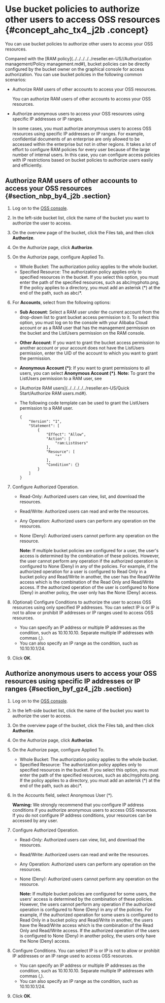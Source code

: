 # Use bucket policies to authorize other users to access OSS resources {#concept_ahc_tx4_j2b .concept}

You can use bucket policies to authorize other users to access your OSS resources.

Compared with the [RAM policy](../../../../../reseller.en-US//Authorization management/Policy management.md#), bucket policies can be directly configured by the bucket owner on the graphical console for access authorization. You can use bucket policies in the following common scenarios:

-   Authorize RAM users of other accounts to access your OSS resources.

    You can authorize RAM users of other accounts to access your OSS resources.

-   Authorize anonymous users to access your OSS resources using specific IP addresses or IP ranges.

    In some cases, you must authorize anonymous users to access OSS resources using specific IP addresses or IP ranges. For example, confidential documents of an enterprise are only allowed to be accessed within the enterprise but not in other regions. It takes a lot of effort to configure RAM policies for every user because of the large number of internal users. In this case, you can configure access policies with IP restrictions based on bucket policies to authorize users easily and efficiently.


## Authorize RAM users of other accounts to access your OSS resources {#section_nbp_by4_j2b .section}

1.  Log on to the [OSS console](https://partners-intl.console.aliyun.com/#/oss).
2.  In the left-side bucket list, click the name of the bucket you want to authorize the user to access.
3.  On the overview page of the bucket, click the Files tab, and then click **Authorize**.
4.  On the Authorize page, click **Authorize**.
5.  On the Authorize page, configure Applied To.
    -   Whole Bucket: The authorization policy applies to the whole bucket.
    -   Specified Resource: The authorization policy applies only to specified resources in the bucket. If you select this option, you must enter the path of the specified resources, such as abc/myphoto.png. If the policy applies to a directory, you must add an asterisk \(\*\) at the end of the path, such as abc/\*.
6.  For **Accounts**, select from the following options:

    -   **Sub Account**: Select a RAM user under the current account from the drop-down list to grant bucket access permission to it. To select this option, you must log on to the console with your Alibaba Cloud account or as a RAM user that has the management permission on the bucket and the ListUsers permission on the RAM console.
    -   **Other Account**: If you want to grant the bucket access permission to another account or your account does not have the ListUsers permission, enter the UID of the account to which you want to grant the permission.
    -   **Anonymous Account \(\*\)**: If you want to grant permissions to all users, you can select **Anonymous Account \(\*\)**.
    **Note:** To grant the ListUsers permission to a RAM user, see

    -   [Authorize RAM users](../../../../../reseller.en-US/Quick Start/Authorize RAM users.md#).
    -   The following code template can be used to grant the ListUsers permission to a RAM user.

        ```
        {
            "Version": "1",
            "Statement": [
                {
                    "Effect": "Allow",
                    "Action": [
                        "ram:ListUsers"
                    ],
                    "Resource": [
                        "*"
                    ],
                    "Condition": {}
                }
            ]
        }
        ```

7.  Configure Authorized Operation.
    -   Read-Only: Authorized users can view, list, and download the resources.
    -   Read/Write: Authorized users can read and write the resources.
    -   Any Operation: Authorized users can perform any operation on the resources.
    -   None \(Deny\): Authorized users cannot perform any operation on the resource.

        **Note:** If multiple bucket policies are configured for a user, the user's access is determined by the combination of these policies. However, the user cannot perform any operation if the authorized operation is configured to None \(Deny\) in any of the policies. For example, if the authorized operation for a user is configured to Read Only in a bucket policy and Read/Write in another, the user has the Read/Write access which is the combination of the Read Only and Read/Write access. If the authorized operation of the user is configured to None \(Deny\) in another policy, the user only has the None \(Deny\) access.

8.  \(Optional\) Configure Conditions to authorize the user to access OSS resources using only specified IP addresses. You can select IP is or IP is not to allow or prohibit IP addresses or IP ranges used to access OSS resources.
    -   You can specify an IP address or multiple IP addresses as the condition, such as 10.10.10.10. Separate multiple IP addresses with commas \(,\).
    -   You can also specify an IP range as the condition, such as 10.10.10.1/24.
9.  Click **OK**.

## Authorize anonymous users to access your OSS resources using specific IP addresses or IP ranges {#section_byf_gz4_j2b .section}

1.  Log on to the [OSS console](https://partners-intl.console.aliyun.com/#/oss).
2.  In the left-side bucket list, click the name of the bucket you want to authorize the user to access.
3.  On the overview page of the bucket, click the Files tab, and then click **Authorize**.
4.  On the Authorize page, click **Authorize**.
5.  On the Authorize page, configure Applied To.
    -   Whole Bucket: The authorization policy applies to the whole bucket.
    -   Specified Resource: The authorization policy applies only to specified resources in the bucket. If you select this option, you must enter the path of the specified resources, such as abc/myphoto.png. If the policy applies to a directory, you must add an asterisk \(\*\) at the end of the path, such as abc/\*.
6.  In the Accounts field, select Anonymous User \(\*\).

    **Warning:** We strongly recommend that you configure IP address conditions if you authorize anonymous users to access OSS resources. If you do not configure IP address conditions, your resources can be accessed by any user.

7.  Configure Authorized Operation.
    -   Read-Only: Authorized users can view, list, and download the resources.
    -   Read/Write: Authorized users can read and write the resources.
    -   Any Operation: Authorized users can perform any operation on the resources.
    -   None \(Deny\): Authorized users cannot perform any operation on the resource.

        **Note:** If multiple bucket policies are configured for some users, the users' access is determined by the combination of these policies. However, the users cannot perform any operation if the authorized operation is configured to None \(Deny\) in any of the policies. For example, if the authorized operation for some users is configured to Read Only in a bucket policy and Read/Write in another, the users have the Read/Write access which is the combination of the Read Only and Read/Write access. If the authorized operation of the users is configured to None \(Deny\) in another policy, the users only have the None \(Deny\) access.

8.  Configure Conditions. You can select IP is or IP is not to allow or prohibit IP addresses or an IP range used to access OSS resources.
    -   You can specify an IP address or multiple IP addresses as the condition, such as 10.10.10.10. Separate multiple IP addresses with commas \(,\).
    -   You can also specify an IP range as the condition, such as 10.10.10.1/24.
9.  Click **OK**.

